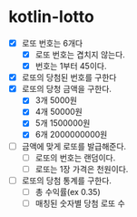 # kotlin-lotto
- [x] 로또 번호는 6개다
  - [x] 로또 번호는 겹치지 않는다. 
  - [x] 번호는 1부터 45이다.
- [x] 로또의 당첨된 번호를 구한다
- [x] 로또의 당청 금액을 구한다.
  - [x] 3개 5000원
  - [x] 4개 50000원
  - [x] 5개 1500000원
  - [x] 6개 2000000000원
- [ ] 금액에 맞게 로또를 발급해준다.
  - [ ] 로또의 번호는 랜덤이다.
  - [ ] 로또는 1장 가격은 천원이다.
- [ ] 로또의 당첨 통계를 구한다.
  - [ ] 총 수익률(ex 0.35)
  - [ ] 매칭된 숫자별 당첨 로또 수
